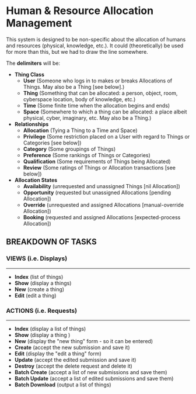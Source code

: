 # Human & Resource Allocation Management

This system is designed to be non-specific about the allocation of humans and resources (physical, knowledge, etc.).  It could (theoretically) be used for more than this, but we had to draw the line somewhere.

The __delimiters__ will be:

* __Thing Class__
  * __User__ (Someone who logs in to makes or breaks Allocations of Things.  May also be a Thing [see below].)
  * __Thing__ (Something that can be allocated: a person, object, room, cyberspace location, body of knowledge, etc.)
  * __Time__ (Some finite time when the allocation begins and ends)
  * __Space__ (Somewhere to which a thing can be allocated: a place albeit physical, cyber, imaginary, etc.  May also be a Thing.)
* __Relationships__
  * __Allocation__ (Tying a Thing to a Time and Space)
  * __Privilege__ (Some restriction placed on a User with regard to Things or Categories [see below])
  * __Category__ (Some groupings of Things)
  * __Preference__ (Some rankings of Things or Categories)
  * __Qualification__ (Some requirements of Things being Allocated)
  * __Review__ (Some ratings of Things or Allocation transactions [see below])
* __Allocation States__
  * __Availability__ (unrequested and unassigned Things [nil Allocation])
  * __Opportunity__ (requested but unassigned Allocations [pending Allocation])
  * __Override__ (unrequested and assigned Allocations [manual-override Allocation])
  * __Booking__ (requested and assigned Allocations [expected-process Allocation])


## BREAKDOWN OF TASKS

### VIEWS (i.e. Displays)
----
* __Index__ (list of things)
* __Show__ (display a things)
* __New__ (create a thing)
* __Edit__ (edit a thing)


### ACTIONS (i.e. Requests)
----
* __Index__ (display a list of things)
* __Show__ (display a thing )
* __New__ (display the "new thing" form - so it can be entered)
* __Create__ (accept the new submission and save it)
* __Edit__ (display the "edit a thing" form)
* __Update__ (accept the edited submission and save it)
* __Destroy__ (accept the delete request and delete it)
* __Batch Create__ (accept a list of new submissions and save them)
* __Batch Update__ (accept a list of edited submissions and save them)
* __Batch Download__ (output a list of things)

